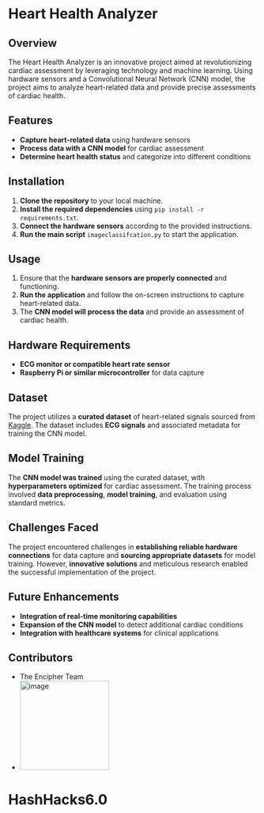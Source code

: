 
# Heart Health Analyzer

## Overview
The Heart Health Analyzer is an innovative project aimed at revolutionizing cardiac assessment by leveraging technology and machine learning. Using hardware sensors and a Convolutional Neural Network (CNN) model, the project aims to analyze heart-related data and provide precise assessments of cardiac health.

## Features
- **Capture heart-related data** using hardware sensors
- **Process data with a CNN model** for cardiac assessment
- **Determine heart health status** and categorize into different conditions

## Installation
1. **Clone the repository** to your local machine.
2. **Install the required dependencies** using `pip install -r requirements.txt`.
3. **Connect the hardware sensors** according to the provided instructions.
4. **Run the main script** `imageclassifcation.py` to start the application.

## Usage
1. Ensure that the **hardware sensors are properly connected** and functioning.
2. **Run the application** and follow the on-screen instructions to capture heart-related data.
3. The **CNN model will process the data** and provide an assessment of cardiac health.

## Hardware Requirements
- **ECG monitor or compatible heart rate sensor**
- **Raspberry Pi or similar microcontroller** for data capture

## Dataset
The project utilizes a **curated dataset** of heart-related signals sourced from [Kaggle](https://www.kaggle.com). The dataset includes **ECG signals** and associated metadata for training the CNN model.

## Model Training
The **CNN model was trained** using the curated dataset, with **hyperparameters optimized** for cardiac assessment. The training process involved **data preprocessing**, **model training**, and evaluation using standard metrics.

## Challenges Faced
The project encountered challenges in **establishing reliable hardware connections** for data capture and **sourcing appropriate datasets** for model training. However, **innovative solutions** and meticulous research enabled the successful implementation of the project.

## Future Enhancements
- **Integration of real-time monitoring capabilities**
- **Expansion of the CNN model** to detect additional cardiac conditions
- **Integration with healthcare systems** for clinical applications

## Contributors
- The Encipher Team
- <img width="180" alt="image" src="https://github.com/Lifewithmuskan/HashHacks6.0/assets/96696286/ca0718d0-ea93-48a1-b376-42c51103023f">



# HashHacks6.0
